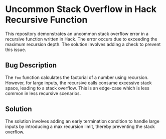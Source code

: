 # Uncommon Stack Overflow in Hack Recursive Function
This repository demonstrates an uncommon stack overflow error in a recursive function written in Hack.  The error occurs due to exceeding the maximum recursion depth.  The solution involves adding a check to prevent this issue.

## Bug Description
The `foo` function calculates the factorial of a number using recursion. However, for large inputs, the recursive calls consume excessive stack space, leading to a stack overflow.  This is an edge-case which is less common in less recursive scenarios.

## Solution
The solution involves adding an early termination condition to handle large inputs by introducing a max recursion limit, thereby preventing the stack overflow.
